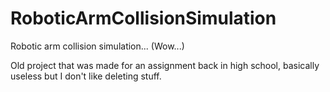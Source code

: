 # RoboticArmCollisionSimulation
Robotic arm collision simulation... (Wow...)

Old project that was made for an assignment back in high school, basically useless but I don't like deleting stuff.
